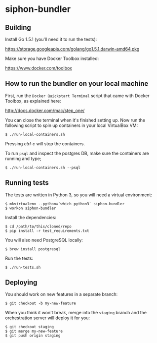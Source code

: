 siphon-bundler
==============

Building
--------

Install Go 1.5.1 (you'll need it to run the tests):

https://storage.googleapis.com/golang/go1.5.1.darwin-amd64.pkg

Make sure you have Docker Toolbox installed:

https://www.docker.com/toolbox

How to run the bundler on your local machine
--------------------------------------------

First, run the `Docker Quickstart Terminal` script that came with
Docker Toolbox, as explained here:

http://docs.docker.com/mac/step_one/

You can close the terminal when it's finished setting up. Now run the
following script to spin up containers in your local VirtualBox VM:

    $ ./run-local-containers.sh

Pressing *ctrl-c* will stop the containers.

To run `psql` and inspect the postgres DB, make sure the containers are
running and type;

    $ ./run-local-containers.sh --psql

Running tests
-------------

The tests are written in Python 3, so you will need a virtual environment:

    $ mkvirtualenv --python=`which python3` siphon-bundler
    $ workon siphon-bundler

Install the dependencies:

    $ cd /path/to/this/cloned/repo
    $ pip install -r test_requirements.txt

You will also need PostgreSQL locally:

    $ brew install postgresql

Run the tests:

    $ ./run-tests.sh

Deploying
---------

You should work on new features in a separate branch:

    $ git checkout -b my-new-feature

When you think it won't break, merge into the `staging` branch and the
orchestration server will deploy it for you:

    $ git checkout staging
    $ git merge my-new-feature
    $ git push origin staging
